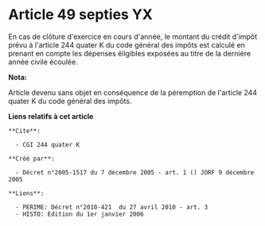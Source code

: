 # Article 49 septies YX

En cas de clôture d'exercice en cours d'année, le montant du crédit d'impôt prévu à l'article 244 quater K du code général
des impôts est calculé en prenant en compte les dépenses éligibles exposées au titre de la dernière année civile écoulée.

**Nota:**

Article devenu sans objet en conséquence de la péremption de l'article 244 quater K du code général des impôts.

**Liens relatifs à cet article**

	**Cite**:

	  - CGI 244 quater K

	**Créé par**:

	  - Décret n°2005-1517 du 7 décembre 2005 - art. 1 () JORF 9 décembre 2005

	**Liens**:

	  - PERIME: Décret n°2010-421  du 27 avril 2010 - art. 3
	  - HISTO: Edition du 1er janvier 2006

